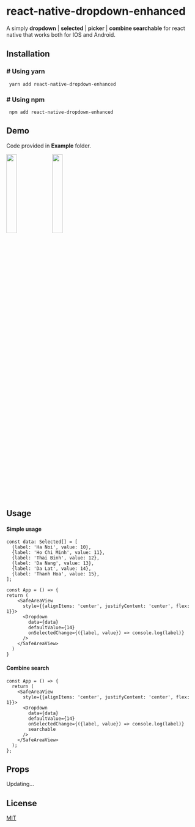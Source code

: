 # react-native-dropdown-enhanced

A simply **dropdown** | **selected** | **picker** | **combine searchable** for react native that works both for IOS and Android.

## Installation

### # Using yarn

     yarn add react-native-dropdown-enhanced

### # Using npm

     npm add react-native-dropdown-enhanced

## Demo

Code provided in **Example** folder.

<img src="https://media.giphy.com/media/23hSSFYlEwbxILFtGR/giphy.gif" width="23%"></img>   <img src="https://media.giphy.com/media/SNLvUS2gqO3DdOOiL3/giphy.gif" width="23%"></img>

## Usage

#### Simple usage

```
const data: Selected[] = [
  {label: 'Ha Noi', value: 10},
  {label: 'Ho Chi Minh', value: 11},
  {label: 'Thai Binh', value: 12},
  {label: 'Da Nang', value: 13},
  {label: 'Da Lat', value: 14},
  {label: 'Thanh Hoa', value: 15},
];

const App = () => {
return (
    <SafeAreaView
      style={{alignItems: 'center', justifyContent: 'center', flex: 1}}>
      <Dropdown
        data={data}
        defaultValue={14}
        onSelectedChange={({label, value}) => console.log(label)}
      />
    </SafeAreaView>
  )
}
```

#### Combine search

```
const App = () => {
  return (
    <SafeAreaView
      style={{alignItems: 'center', justifyContent: 'center', flex: 1}}>
      <Dropdown
        data={data}
        defaultValue={14}
        onSelectedChange={({label, value}) => console.log(label)}
        searchable
      />
    </SafeAreaView>
  );
};
```

## Props

Updating...

## License

[MIT](https://choosealicense.com/licenses/mit/)
